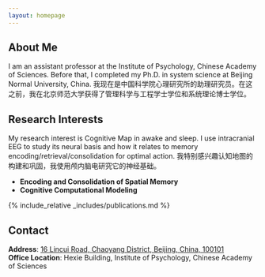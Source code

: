 ```yaml
---
layout: homepage
---
```


## About Me

I am an assistant professor at the Institute of Psychology, Chinese Academy of Sciences. Before that, I completed my Ph.D. in system science at Beijing Normal University, China. 
我现在是中国科学院心理研究所的助理研究员。在这之前，我在北京师范大学获得了管理科学与工程学士学位和系统理论博士学位。

## Research Interests

My research interest is Cognitive Map in awake and sleep. I use intracranial EEG to study its neural basis and how it relates to memory encoding/retrieval/consolidation for optimal action.
我特别感兴趣认知地图的构建和巩固，我使用颅内脑电研究它的神经基础。

- **Encoding and Consolidation of Spatial Memory**
- **Cognitive Computational Modeling**

{% include_relative _includes/publications.md %}

## Contact

**Address**: [16 Lincui Road, Chaoyang District, Beijing, China, 100101](https://www.google.com/maps/place/Institute+of+Psychology+Cas/@40.0046291,116.3732612,17z/data=!4m14!1m7!3m6!1s0x35f054f81da40f67:0xb93dec1d204334a6!2z5Lit5Zu956eR5a2m6Zmi5b-D55CG56CU56m25omA!8m2!3d40.0020034!4d116.3731217!16s%2Fg%2F11fy_qfk5t!3m5!1s0x35f054f93a7e705d:0x8d57d71071cee2e4!8m2!3d40.0052991!4d116.376026!16s%2Fg%2F1wcxb7r_?hl=en&entry=ttu&g_ep=EgoyMDI0MDkxMS4wIKXMDSoASAFQAw%3D%3D)
<br />
**Office Location**: Hexie Building, Institute of Psychology, Chinese Academy of Sciences
